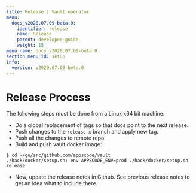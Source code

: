 ```yaml
---
title: Release | Vault operator
menu:
  docs_v2020.07.09-beta.0:
    identifier: release
    name: Release
    parent: developer-guide
    weight: 15
menu_name: docs_v2020.07.09-beta.0
section_menu_id: setup
info:
  version: v2020.07.09-beta.0
---
```


# Release Process

The following steps must be done from a Linux x64 bit machine.

- Do a global replacement of tags so that docs point to the next release.
- Push changes to the `release-x` branch and apply new tag.
- Push all the changes to remote repo.
- Build and push vault docker image:
```console
$ cd ~/go/src/github.com/appscode/vault
./hack/docker/setup.sh; env APPSCODE_ENV=prod ./hack/docker/setup.sh release
```

- Now, update the release notes in Github. See previous release notes to get an idea what to include there.
